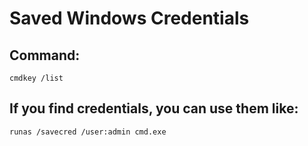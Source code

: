# Saved Windows Credentials

## Command:

    cmdkey /list

## If you find credentials, you can use them like: 

    runas /savecred /user:admin cmd.exe
